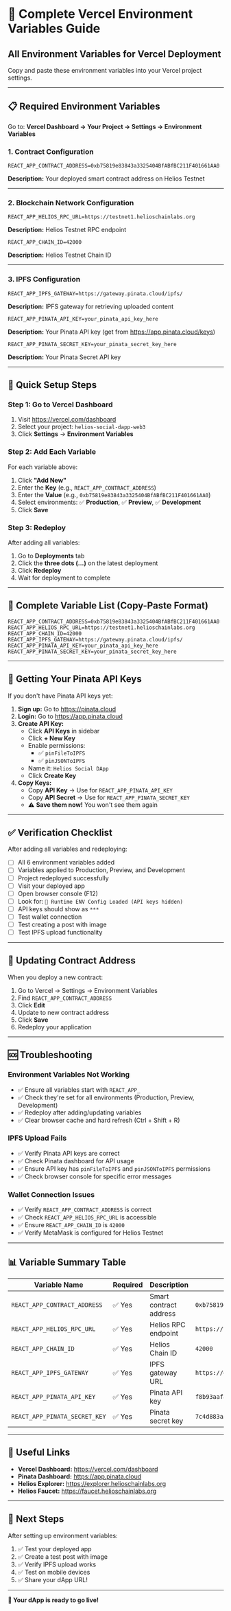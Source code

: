 # 🔑 Complete Vercel Environment Variables Guide

## All Environment Variables for Vercel Deployment

Copy and paste these environment variables into your Vercel project settings.

---

## 📋 Required Environment Variables

Go to: **Vercel Dashboard → Your Project → Settings → Environment Variables**

### 1. Contract Configuration

```
REACT_APP_CONTRACT_ADDRESS=0xb75819e83843a3325404BfABfBC211F401661AA0
```
**Description:** Your deployed smart contract address on Helios Testnet

---

### 2. Blockchain Network Configuration

```
REACT_APP_HELIOS_RPC_URL=https://testnet1.helioschainlabs.org
```
**Description:** Helios Testnet RPC endpoint

```
REACT_APP_CHAIN_ID=42000
```
**Description:** Helios Testnet Chain ID

---

### 3. IPFS Configuration

```
REACT_APP_IPFS_GATEWAY=https://gateway.pinata.cloud/ipfs/
```
**Description:** IPFS gateway for retrieving uploaded content

```
REACT_APP_PINATA_API_KEY=your_pinata_api_key_here
```
**Description:** Your Pinata API key (get from https://app.pinata.cloud/keys)

```
REACT_APP_PINATA_SECRET_KEY=your_pinata_secret_key_here
```
**Description:** Your Pinata Secret API key

---

## 🚀 Quick Setup Steps

### Step 1: Go to Vercel Dashboard
1. Visit https://vercel.com/dashboard
2. Select your project: `helios-social-dapp-web3`
3. Click **Settings** → **Environment Variables**

### Step 2: Add Each Variable
For each variable above:
1. Click **"Add New"**
2. Enter the **Key** (e.g., `REACT_APP_CONTRACT_ADDRESS`)
3. Enter the **Value** (e.g., `0xb75819e83843a3325404BfABfBC211F401661AA0`)
4. Select environments: ✅ **Production**, ✅ **Preview**, ✅ **Development**
5. Click **Save**

### Step 3: Redeploy
After adding all variables:
1. Go to **Deployments** tab
2. Click the **three dots (...)** on the latest deployment
3. Click **Redeploy**
4. Wait for deployment to complete

---

## 📝 Complete Variable List (Copy-Paste Format)

```env
REACT_APP_CONTRACT_ADDRESS=0xb75819e83843a3325404BfABfBC211F401661AA0
REACT_APP_HELIOS_RPC_URL=https://testnet1.helioschainlabs.org
REACT_APP_CHAIN_ID=42000
REACT_APP_IPFS_GATEWAY=https://gateway.pinata.cloud/ipfs/
REACT_APP_PINATA_API_KEY=your_pinata_api_key_here
REACT_APP_PINATA_SECRET_KEY=your_pinata_secret_key_here
```

---

## 🔐 Getting Your Pinata API Keys

If you don't have Pinata API keys yet:

1. **Sign up:** Go to https://pinata.cloud
2. **Login:** Go to https://app.pinata.cloud
3. **Create API Key:**
   - Click **API Keys** in sidebar
   - Click **+ New Key**
   - Enable permissions:
     - ✅ `pinFileToIPFS`
     - ✅ `pinJSONToIPFS`
   - Name it: `Helios Social DApp`
   - Click **Create Key**
4. **Copy Keys:**
   - Copy **API Key** → Use for `REACT_APP_PINATA_API_KEY`
   - Copy **API Secret** → Use for `REACT_APP_PINATA_SECRET_KEY`
   - ⚠️ **Save them now!** You won't see them again

---

## ✅ Verification Checklist

After adding all variables and redeploying:

- [ ] All 6 environment variables added
- [ ] Variables applied to Production, Preview, and Development
- [ ] Project redeployed successfully
- [ ] Visit your deployed app
- [ ] Open browser console (F12)
- [ ] Look for: `🔧 Runtime ENV Config Loaded (API keys hidden)`
- [ ] API keys should show as `***`
- [ ] Test wallet connection
- [ ] Test creating a post with image
- [ ] Test IPFS upload functionality

---

## 🔄 Updating Contract Address

When you deploy a new contract:

1. Go to Vercel → Settings → Environment Variables
2. Find `REACT_APP_CONTRACT_ADDRESS`
3. Click **Edit**
4. Update to new contract address
5. Click **Save**
6. Redeploy your application

---

## 🆘 Troubleshooting

### Environment Variables Not Working
- ✅ Ensure all variables start with `REACT_APP_`
- ✅ Check they're set for all environments (Production, Preview, Development)
- ✅ Redeploy after adding/updating variables
- ✅ Clear browser cache and hard refresh (Ctrl + Shift + R)

### IPFS Upload Fails
- ✅ Verify Pinata API keys are correct
- ✅ Check Pinata dashboard for API usage
- ✅ Ensure API key has `pinFileToIPFS` and `pinJSONToIPFS` permissions
- ✅ Check browser console for specific error messages

### Wallet Connection Issues
- ✅ Verify `REACT_APP_CONTRACT_ADDRESS` is correct
- ✅ Check `REACT_APP_HELIOS_RPC_URL` is accessible
- ✅ Ensure `REACT_APP_CHAIN_ID` is `42000`
- ✅ Verify MetaMask is configured for Helios Testnet

---

## 📊 Variable Summary Table

| Variable Name | Required | Description | Example Value |
|--------------|----------|-------------|---------------|
| `REACT_APP_CONTRACT_ADDRESS` | ✅ Yes | Smart contract address | `0xb75819e83843a3325404BfABfBC211F401661AA0` |
| `REACT_APP_HELIOS_RPC_URL` | ✅ Yes | Helios RPC endpoint | `https://testnet1.helioschainlabs.org` |
| `REACT_APP_CHAIN_ID` | ✅ Yes | Helios Chain ID | `42000` |
| `REACT_APP_IPFS_GATEWAY` | ✅ Yes | IPFS gateway URL | `https://gateway.pinata.cloud/ipfs/` |
| `REACT_APP_PINATA_API_KEY` | ✅ Yes | Pinata API key | `f8b93aafa4702b362db1` |
| `REACT_APP_PINATA_SECRET_KEY` | ✅ Yes | Pinata secret key | `7c4d883a53b7d625746e7c45ef5afc0c...` |

---

## 🔗 Useful Links

- **Vercel Dashboard:** https://vercel.com/dashboard
- **Pinata Dashboard:** https://app.pinata.cloud
- **Helios Explorer:** https://explorer.helioschainlabs.org
- **Helios Faucet:** https://faucet.helioschainlabs.org

---

## 🎯 Next Steps

After setting up environment variables:

1. ✅ Test your deployed app
2. ✅ Create a test post with image
3. ✅ Verify IPFS upload works
4. ✅ Test on mobile devices
5. ✅ Share your dApp URL!

---

**🎉 Your dApp is ready to go live!**
